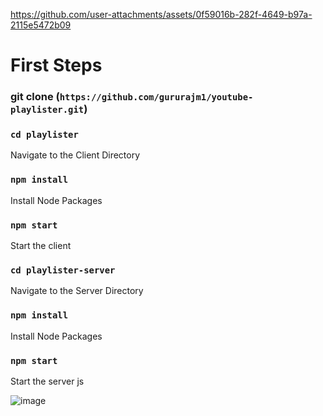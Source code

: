 
https://github.com/user-attachments/assets/0f59016b-282f-4649-b97a-2115e5472b09

# First Steps

### git clone (`https://github.com/gururajm1/youtube-playlister.git`)

### `cd playlister`

Navigate to the Client Directory

### `npm install`

Install Node Packages

### `npm start`

Start the client 


### `cd playlister-server`

Navigate to the Server Directory

### `npm install`

Install Node Packages

### `npm start`

Start the server js


![image](https://github.com/user-attachments/assets/444fbfd2-c574-43a9-a53d-d3ddbd9a0dae)



